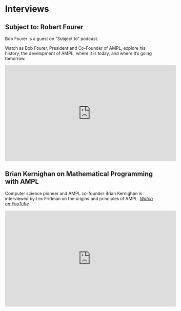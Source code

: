 # Interviews

## Subject to: Robert Fourer

Bob Fourer is a guest on “Subject to” podcast.

Watch as Bob Fourer, President and Co-Founder of AMPL, explore his history, the development of AMPL, where it is today, and where it’s going tomorrow.

<iframe width="560" height="315" src="https://www.youtube.com/embed/i3ncTv85thc?si=BpT6Hsxx0rTBQKhh" title="YouTube video player" frameborder="0" allow="accelerometer; autoplay; clipboard-write; encrypted-media; gyroscope; picture-in-picture; web-share" referrerpolicy="strict-origin-when-cross-origin" allowfullscreen></iframe>

## Brian Kernighan on Mathematical Programming with AMPL

Computer science pioneer and AMPL co-founder Brian Kernighan is interviewed by Lex Fridman on the origins and principles of AMPL. _[Watch on YouTube](https://www.youtube.com/watch?v=gGQBpTtsRVw&t)_

<iframe width="560" height="315" src="https://www.youtube.com/embed/gGQBpTtsRVw" title="YouTube video player" frameborder="0" allow="accelerometer; autoplay; clipboard-write; encrypted-media; gyroscope; picture-in-picture; web-share" referrerpolicy="strict-origin-when-cross-origin" allowfullscreen></iframe>